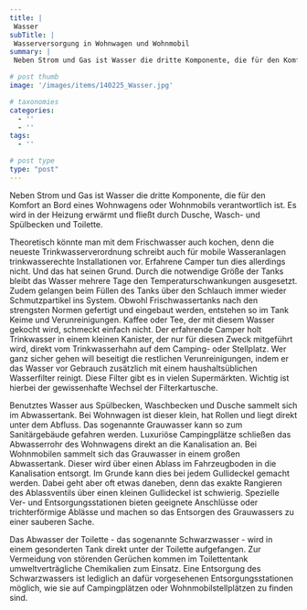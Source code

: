```yaml
---
title: |
 Wasser
subTitle: |
 Wasserversorgung in Wohnwagen und Wohnmobil
summary: |
 Neben Strom und Gas ist Wasser die dritte Komponente, die für den Komfort an Bord eines Wohnwagens oder Wohnmobils verantwortlich ist. Es wird in der Heizung erwärmt und fließt durch Dusche, Wasch- und Spülbecken und Toilette. Theoretisch könnte man mit dem Frischwasser auch

# post thumb
image: '/images/items/140225_Wasser.jpg'

# taxonomies
categories: 
  - ''
  - ''
tags:
  - ''

# post type
type: "post"
---
```


Neben Strom und Gas ist Wasser die dritte Komponente, die für den Komfort an Bord eines Wohnwagens oder Wohnmobils verantwortlich ist. Es wird in der Heizung erwärmt und fließt durch Dusche, Wasch- und Spülbecken und Toilette.  

 Theoretisch könnte man mit dem Frischwasser auch kochen, denn die neueste Trinkwasserverordnung schreibt auch für mobile Wasseranlagen trinkwasserechte Installationen vor. Erfahrene Camper tun dies allerdings nicht. Und das hat seinen Grund. Durch die notwendige Größe der Tanks bleibt das Wasser mehrere Tage den Temperaturschwankungen ausgesetzt. Zudem gelangen beim Füllen des Tanks über den Schlauch immer wieder Schmutzpartikel ins System. Obwohl Frischwassertanks nach den strengsten Normen gefertigt und eingebaut werden, entstehen so im Tank Keime und Verunreinigungen. Kaffee oder Tee, der mit diesem Wasser gekocht wird, schmeckt einfach nicht. Der erfahrende Camper holt Trinkwasser in einem kleinen Kanister, der nur für diesen Zweck mitgeführt wird, direkt vom Trinkwasserhahn auf dem Camping- oder Stellplatz. Wer ganz sicher gehen will beseitigt die restlichen Verunreinigungen, indem er das Wasser vor Gebrauch zusätzlich mit einem haushaltsüblichen Wasserfilter reinigt. Diese Filter gibt es in vielen Supermärkten. Wichtig ist hierbei der gewissenhafte Wechsel der Filterkartusche.  

 Benutztes Wasser aus Spülbecken, Waschbecken und Dusche sammelt sich im Abwassertank. Bei Wohnwagen ist dieser klein, hat Rollen und liegt direkt unter dem Abfluss. Das sogenannte Grauwasser kann so zum Sanitärgebäude gefahren werden. Luxuriöse Campingplätze schließen das Abwasserrohr des Wohnwagens direkt an die Kanalisation an. Bei Wohnmobilen sammelt sich das Grauwasser in einem großen Abwassertank. Dieser wird über einen Ablass im Fahrzeugboden in die Kanalisation entsorgt. Im Grunde kann dies bei jedem Gullideckel gemacht werden. Dabei geht aber oft etwas daneben, denn das exakte Rangieren des Ablassventils über einen kleinen Gullideckel ist schwierig. Spezielle Ver- und Entsorgungsstationen bieten geeignete Anschlüsse oder trichterförmige Ablässe und machen so das Entsorgen des Grauwassers zu einer sauberen Sache.  

 Das Abwasser der Toilette - das sogenannte Schwarzwasser - wird in einem gesonderten Tank direkt unter der Toilette aufgefangen. Zur Vermeidung von störenden Gerüchen kommen im Toilettentank umweltverträgliche Chemikalien zum Einsatz. Eine Entsorgung des Schwarzwassers ist lediglich an dafür vorgesehenen Entsorgungsstationen möglich, wie sie auf Campingplätzen oder Wohnmobilstellplätzen zu finden sind.